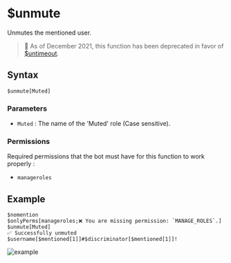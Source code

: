 # $unmute
Unmutes the mentioned user.

> 📌 As of December 2021, this function has been deprecated in favor of [$untimeout](./untimeout.md).

## Syntax
```
$unmute[Muted]
```

### Parameters
- `Muted` : The name of the 'Muted' role (Case sensitive).

### Permissions
Required permissions that the bot must have for this function to work properly :
- `manageroles`

## Example
```
$nomention
$onlyPerms[manageroles;❌ You are missing permission: `MANAGE_ROLES`.]
$unmute[Muted]
✅ Successfully unmuted $username[$mentioned[1]]#$discriminator[$mentioned[1]]!
```
![example](https://user-images.githubusercontent.com/69215413/125666289-5aecf227-0ae0-455e-8779-8501307a0894.png)
